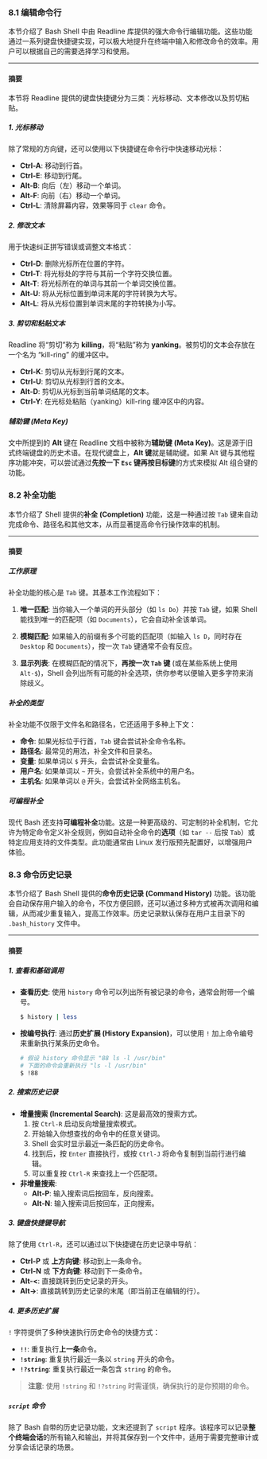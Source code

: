 ### 8.1 编辑命令行

本节介绍了 Bash Shell 中由 Readline 库提供的强大命令行编辑功能。这些功能通过一系列键盘快捷键实现，可以极大地提升在终端中输入和修改命令的效率。用户可以根据自己的需要选择学习和使用。

***

#### 摘要

本节将 Readline 提供的键盘快捷键分为三类：光标移动、文本修改以及剪切粘贴。

##### 1. 光标移动

除了常规的方向键，还可以使用以下快捷键在命令行中快速移动光标：

* **Ctrl-A**: 移动到行首。
* **Ctrl-E**: 移动到行尾。
* **Alt-B**: 向后（左）移动一个单词。
* **Alt-F**: 向前（右）移动一个单词。
* **Ctrl-L**: 清除屏幕内容，效果等同于 `clear` 命令。

##### 2. 修改文本

用于快速纠正拼写错误或调整文本格式：

* **Ctrl-D**: 删除光标所在位置的字符。
* **Ctrl-T**: 将光标处的字符与其前一个字符交换位置。
* **Alt-T**: 将光标所在的单词与其前一个单词交换位置。
* **Alt-U**: 将从光标位置到单词末尾的字符转换为大写。
* **Alt-L**: 将从光标位置到单词末尾的字符转换为小写。

##### 3. 剪切和粘贴文本

Readline 将“剪切”称为 **killing**，将“粘贴”称为 **yanking**。被剪切的文本会存放在一个名为 “kill-ring” 的缓冲区中。

* **Ctrl-K**: 剪切从光标到行尾的文本。
* **Ctrl-U**: 剪切从光标到行首的文本。
* **Alt-D**: 剪切从光标到当前单词结尾的文本。
* **Ctrl-Y**: 在光标处粘贴（yanking）kill-ring 缓冲区中的内容。

##### 辅助键 (Meta Key)

文中所提到的 **Alt** 键在 Readline 文档中被称为**辅助键 (Meta Key)**。这是源于旧式终端键盘的历史术语。在现代键盘上，**Alt 键**就是辅助键。如果 Alt 键与其他程序功能冲突，可以尝试通过**先按一下 `Esc` 键再按目标键**的方式来模拟 Alt 组合键的功能。



### 8.2 补全功能

本节介绍了 Shell 提供的**补全 (Completion)** 功能，这是一种通过按 `Tab` 键来自动完成命令、路径名和其他文本，从而显著提高命令行操作效率的机制。

***

#### 摘要

##### 工作原理

补全功能的核心是 `Tab` 键。其基本工作流程如下：

1.  **唯一匹配**: 当你输入一个单词的开头部分（如 `ls Do`）并按 `Tab` 键，如果 Shell 能找到唯一的匹配项（如 `Documents`），它会自动补全该单词。

2.  **模糊匹配**: 如果输入的前缀有多个可能的匹配项（如输入 `ls D`，同时存在 `Desktop` 和 `Documents`），按一次 `Tab` 键通常不会有反应。

3.  **显示列表**: 在模糊匹配的情况下，**再按一次 `Tab` 键** (或在某些系统上使用 `Alt-$`)，Shell 会列出所有可能的补全选项，供你参考以便输入更多字符来消除歧义。

##### 补全的类型

补全功能不仅限于文件名和路径名，它还适用于多种上下文：

* **命令**: 如果光标位于行首，`Tab` 键会尝试补全命令名称。
* **路径名**: 最常见的用法，补全文件和目录名。
* **变量**: 如果单词以 `$` 开头，会尝试补全变量名。
* **用户名**: 如果单词以 `~` 开头，会尝试补全系统中的用户名。
* **主机名**: 如果单词以 `@` 开头，会尝试补全网络主机名。

##### 可编程补全

现代 Bash 还支持**可编程补全**功能。这是一种更高级的、可定制的补全机制，它允许为特定命令定义补全规则，例如自动补全命令的**选项**（如 `tar --` 后按 `Tab`）或特定应用支持的文件类型。此功能通常由 Linux 发行版预先配置好，以增强用户体验。

### 8.3 命令历史记录

本节介绍了 Bash Shell 提供的**命令历史记录 (Command History)** 功能。该功能会自动保存用户输入的命令，不仅方便回顾，还可以通过多种方式被再次调用和编辑，从而减少重复输入，提高工作效率。历史记录默认保存在用户主目录下的 `.bash_history` 文件中。

-----

#### 摘要

##### 1\. 查看和基础调用

  * **查看历史**: 使用 `history` 命令可以列出所有被记录的命令，通常会附带一个编号。
    ```bash
    $ history | less
    ```
  * **按编号执行**: 通过**历史扩展 (History Expansion)**，可以使用 `!` 加上命令编号来重新执行某条历史命令。
    ```bash
    # 假设 history 命令显示 "88 ls -l /usr/bin"
    # 下面的命令会重新执行 "ls -l /usr/bin"
    $ !88
    ```

##### 2\. 搜索历史记录

  * **增量搜索 (Incremental Search)**: 这是最高效的搜索方式。
    1.  按 `Ctrl-R` 启动反向增量搜索模式。
    2.  开始输入你想查找的命令中的任意关键词。
    3.  Shell 会实时显示最近一条匹配的历史命令。
    4.  找到后，按 `Enter` 直接执行，或按 `Ctrl-J` 将命令复制到当前行进行编辑。
    5.  可以重复按 `Ctrl-R` 来查找上一个匹配项。
  * **非增量搜索**:
      * **Alt-P**: 输入搜索词后按回车，反向搜索。
      * **Alt-N**: 输入搜索词后按回车，正向搜索。

##### 3\. 键盘快捷键导航

除了使用 `Ctrl-R`，还可以通过以下快捷键在历史记录中导航：

  * **Ctrl-P** 或 **上方向键**: 移动到上一条命令。
  * **Ctrl-N** 或 **下方向键**: 移动到下一条命令。
  * **Alt-\<**: 直接跳转到历史记录的开头。
  * **Alt-\>**: 直接跳转到历史记录的末尾（即当前正在编辑的行）。

##### 4\. 更多历史扩展

`!` 字符提供了多种快速执行历史命令的快捷方式：

  * **`!!`**: 重复执行**上一条**命令。
  * **`!string`**: 重复执行最近一条以 `string` 开头的命令。
  * **`!?string`**: 重复执行最近一条包含 `string` 的命令。

> **注意**: 使用 `!string` 和 `!?string` 时需谨慎，确保执行的是你预期的命令。

##### `script` 命令

除了 Bash 自带的历史记录功能，文末还提到了 `script` 程序。该程序可以记录**整个终端会话**的所有输入和输出，并将其保存到一个文件中，适用于需要完整审计或分享会话记录的场景。
